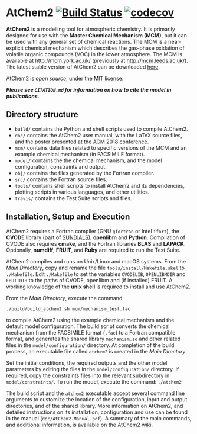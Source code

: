 AtChem2  [![Build Status](https://travis-ci.org/AtChem/AtChem2.svg?branch=master)](https://travis-ci.org/AtChem/AtChem2)  [![codecov](https://codecov.io/gh/AtChem/AtChem2/branch/master/graph/badge.svg)](https://codecov.io/gh/AtChem/AtChem2)
=======


**AtChem2** is a modelling tool for atmospheric chemistry. It is primarily designed for use with the **Master Chemical Mechanism (MCM)**, but it can be used with any general set of chemical reactions. The MCM is a near-explicit chemical mechanism which describes the gas-phase oxidation of volatile organic compounds (VOC) in the lower atmosphere. The MCM is available at http://mcm.york.ac.uk/ (previously at http://mcm.leeds.ac.uk/). The latest stable version of AtChem2 can be downloaded [here](https://github.com/AtChem/AtChem2/releases).

AtChem2 is _open source_, under the [MIT license](https://opensource.org/licenses/MIT).

**_Please see `CITATION.md` for information on how to cite the model in publications._**


Directory structure
-------------------

- `build/` contains the Python and shell scripts used to compile AtChem2.
- `doc/` contains the AtChem2 user manual, with the LaTeX source files, and the poster presented at the [ACM 2018 conference](https://acm.aqrc.ucdavis.edu/).
- `mcm/` contains data files related to specific versions of the MCM and an example chemical mechanism (in FACSIMILE format).
- `model/` contains the the chemical mechanism, and the model configuration, constraints and output.
- `obj/` contains the files generated by the Fortran compiler.
- `src/` contains the Fortran source files.
- `tools/` contains shell scripts to install AtChem2 and its dependencies, plotting scripts in various languages, and other utilities.
- `travis/` contains the Test Suite scripts and files.


Installation, Setup and Execution
---------------------------------

AtChem2 requires a Fortran compiler (GNU `gfortran` or Intel `ifort`), the **CVODE** library (part of [SUNDIALS](https://computing.llnl.gov/projects/sundials)), **openlibm** and **Python**. Compilation of CVODE also requires **cmake**, and the Fortran libraries **BLAS** and **LAPACK**. Optionally, **numdiff**, **FRUIT**, and **Ruby** are required to run the Test Suite.

AtChem2 compiles and runs on Unix/Linux and macOS systems. From the _Main Directory_, copy and rename the file `tools/install/Makefile.skel` to `./Makefile`. Edit `./Makefile` to set the variables `CVODELIB`, `OPENLIBMDIR` and `FRUITDIR` to the paths of CVODE, openlibm and (if installed) FRUIT. A working knowledge of the **unix shell** is required to install and use AtChem2.

From the _Main Directory_, execute the command:
```
./build/build_atchem2.sh mcm/mechanism_test.fac
```
to compile AtChem2 using the example chemical mechanism and the default model configuration. The build script converts the chemical mechanism from the FACSIMILE format (`.fac`) to a Fortran compatible format, and generates the shared library `mechanism.so` and other related files in the `model/configuration/` directory. At completion of the build process, an executable file called `atchem2` is created in the _Main Directory_.

Set the initial conditions, the required outputs and the other model parameters by editing the files in the `model/configuration/` directory. If required, copy the constraints files into the relevant subdirectory in `model/constraints/`. To run the model, execute the command:
```./atchem2```

The build script and the `atchem2` executable accept several command line arguments to customize the location of the configuration, input and output directories, and of the shared library. More information on AtChem2, and detailed instructions on its installation, configuration and use can be found in the manual (`doc/AtChem2-Manual.pdf`). A summary of the main commands, and additional information, is available on the [AtChem2 wiki](https://github.com/AtChem/AtChem2/wiki).
